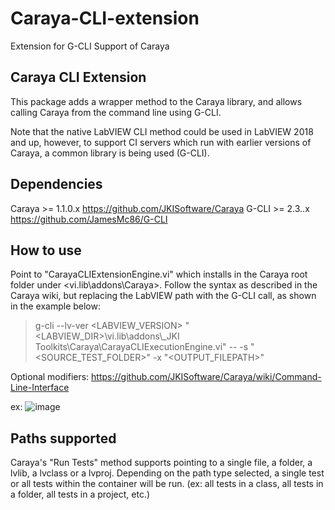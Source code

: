 # Caraya-CLI-extension
Extension for G-CLI Support of Caraya

## Caraya CLI Extension

This package adds a wrapper method to the Caraya library, and allows calling Caraya from the command line using G-CLI.

Note that the native LabVIEW CLI method could be used in LabVIEW 2018 and up, however, to support CI servers which run with earlier versions of Caraya, a common library is being used (G-CLI).

## Dependencies
Caraya >= 1.1.0.x  https://github.com/JKISoftware/Caraya
G-CLI >= 2.3..x https://github.com/JamesMc86/G-CLI

## How to use

Point to "CarayaCLIExtensionEngine.vi" which installs in the Caraya root folder under <vi.lib\addons\Caraya>.
Follow the syntax as described in the Caraya wiki, but replacing the LabVIEW path with the G-CLI call, as shown in the example below:

> g-cli --lv-ver <LABVIEW_VERSION> "<LABVIEW_DIR>\vi.lib\addons\\_JKI Toolkits\Caraya\CarayaCLIExecutionEngine.vi" -- -s "<SOURCE_TEST_FOLDER>" -x "<OUTPUT_FILEPATH>"

Optional modifiers: https://github.com/JKISoftware/Caraya/wiki/Command-Line-Interface

ex:
![image](https://user-images.githubusercontent.com/11728548/110548654-e52e5700-80fe-11eb-8414-d799c999fb06.png)


## Paths supported

Caraya's "Run Tests" method supports pointing to a single file, a folder, a lvlib, a lvclass or a lvproj.
Depending on the path type selected, a single test or all tests within the container will be run. (ex: all tests in a class, all tests in a folder, all tests in a project, etc.)
